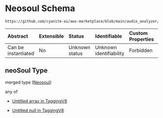 # Neosoul Schema

```txt
https://github.com/cyanite-ai/aws-marketplace/blob/main/audio_analyzer/schemes/marketplace_v1/schema/TaggingV8.schema.json#/$defs/SubgenreSegmentsV1/properties/neoSoul
```



| Abstract            | Extensible | Status         | Identifiable            | Custom Properties | Additional Properties | Access Restrictions | Defined In                                                                     |
| :------------------ | :--------- | :------------- | :---------------------- | :---------------- | :-------------------- | :------------------ | :----------------------------------------------------------------------------- |
| Can be instantiated | No         | Unknown status | Unknown identifiability | Forbidden         | Allowed               | none                | [TaggingV8.schema.json\*](../out/TaggingV8.schema.json "open original schema") |

## neoSoul Type

merged type ([Neosoul](taggingv8-defs-subgenresegmentsv1-properties-neosoul.md))

any of

* [Untitled array in TaggingV8](taggingv8-defs-subgenresegmentsv1-properties-neosoul-anyof-0.md "check type definition")

* [Untitled null in TaggingV8](taggingv8-defs-subgenresegmentsv1-properties-neosoul-anyof-1.md "check type definition")
